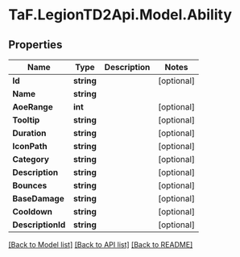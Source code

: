 
# TaF.LegionTD2Api.Model.Ability

## Properties

Name | Type | Description | Notes
------------ | ------------- | ------------- | -------------
**Id** | **string** |  | [optional] 
**Name** | **string** |  | 
**AoeRange** | **int** |  | [optional] 
**Tooltip** | **string** |  | [optional] 
**Duration** | **string** |  | [optional] 
**IconPath** | **string** |  | [optional] 
**Category** | **string** |  | [optional] 
**Description** | **string** |  | [optional] 
**Bounces** | **string** |  | [optional] 
**BaseDamage** | **string** |  | [optional] 
**Cooldown** | **string** |  | [optional] 
**DescriptionId** | **string** |  | [optional] 

[[Back to Model list]](../README.md#documentation-for-models)
[[Back to API list]](../README.md#documentation-for-api-endpoints)
[[Back to README]](../README.md)

